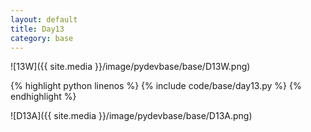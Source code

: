 ```yaml
---
layout: default
title: Day13
category: base
---
```


![13W]({{ site.media }}/image/pydevbase/base/D13W.png)

{% highlight python linenos %}
{% include code/base/day13.py %}
{% endhighlight %}

![D13A]({{ site.media }}/image/pydevbase/base/D13A.png)

